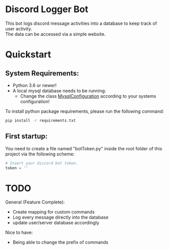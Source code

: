 # Discord Logger Bot

This bot logs discord message activities into a database to keep track of  
user activity.  
The data can be accessed via a simple website.


# Quickstart

## System Requirements:

- Python 3.6 or newer!
- A local mysql database needs to be running:
  - Change the class [MysqlConfiguration](./mysql_interface/mysql_constants.py) according to your systems configuration!


To install python package requirements, please run the following command:

```sh
pip install -r requirements.txt
```

## First startup:
You need to create a file named "botToken.py" inside the root folder of this project via the following scheme:
```py
# Insert your discord bot token.
token = ''
```


# TODO

General (Feature Complete):
- Create mapping for custom commands
- Log every message directly into the database
- update user/server database accordingly

Nice to have:
- Being able to change the prefix of commands